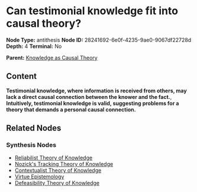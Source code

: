 # Can testimonial knowledge fit into causal theory?

**Node Type:** antithesis
**Node ID:** 28241692-6e0f-4235-9ae0-9067df22728d
**Depth:** 4
**Terminal:** No

**Parent:** [Knowledge as Causal Theory](knowledge-as-causal-theory-synthesis-d33e857f-a82f-4a13-94c2-e6d19fa6b744.md)

## Content

**Testimonial knowledge, where information is received from others, may lack a direct causal connection between the knower and the fact.**, **Intuitively, testimonial knowledge is valid, suggesting problems for a theory that demands a personal causal connection.**

## Related Nodes

### Synthesis Nodes

- [Reliabilist Theory of Knowledge](reliabilist-theory-of-knowledge-synthesis-983a1e53-4fc6-4eda-a465-5604327a590f.md)
- [Nozick's Tracking Theory of Knowledge](nozicks-tracking-theory-of-knowledge-synthesis-5b993c1f-e4fb-4359-bb9c-5ef6826dd5eb.md)
- [Contextualist Theory of Knowledge](contextualist-theory-of-knowledge-synthesis-45d074ab-84e0-4487-9d40-ef235330a36b.md)
- [Virtue Epistemology](virtue-epistemology-synthesis-2a03d599-6a55-4dd1-abaf-20a7cfbd501b.md)
- [Defeasibility Theory of Knowledge](defeasibility-theory-of-knowledge-synthesis-0f72a863-74f2-4d4d-9c61-281f57d95ae9.md)
